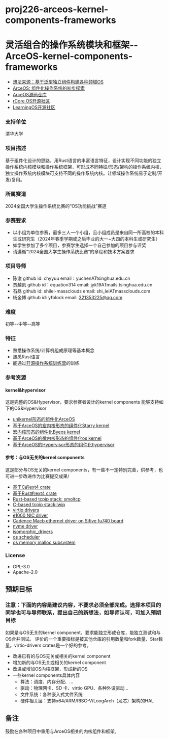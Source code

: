 # proj226-arceos-kernel-components-frameworks
# 灵活组合的操作系统模块和框架--ArceOS-kernel-components-frameworks
- [想法来源：基于泛型独立组件构建各种领域OS](https://github.com/chyyuu/thoughts/blob/main/tangram-oskits.md)
- [ArceOS: 组件化操作系统的初步探索](https://learningos.github.io/os-lectures/oslabs/biglabs.html#2)
- [ArceOS源码仓库](https://github.com/rcore-os/arceos)
- [rCore OS开源社区](https://github.com/rcore-os/)
- [LearningOS开源社区](https://github.com/learningos)

### 支持单位 
清华大学

### 项目描述
基于组件化设计的思路，用Rust语言的丰富语言特征，设计实现不同功能的独立操作系统内核模块和操作系统框架，可形成不同特征/形态/架构的操作系统内核，独立操作系统内核模块可支持不同的操作系统内核。让领域操作系统易于定制/开发/复用。

### 所属赛道
2024全国大学生操作系统比赛的“OS功能挑战”赛道

### 参赛要求

- 以小组为单位参赛，最多三人一个小组，且小组成员是来自同一所高校的本科生或研究生（2024年春季学期或之后毕业的大一~大四的本科生或研究生）
- 如学生参加了多个项目，参赛学生选择一个自己参加的项目参与评奖
- 请遵循“2024全国大学生操作系统比赛”的章程和技术方案要求

### 项目导师

- 陈渝 github id: chyyuu   email：yuchenATtsinghua.edu.cn
- 贾越凯 github id：equation314 email: jyk19ATmails.tsinghua.edu.cn
- 石磊 github id: shilei-massclouds email: shi_leiATmassclouds.com
- 杨金博 github id: yfblock email: 321353225@qq.com

### 难度

初等--中等--高等

### 特征

- 熟悉操作系统/计算机组成原理等基本概念
- 熟悉Rust语言
- 能通过[开源操作系统训练营](https://github.com/learningos)的训练



### 参考资源

#### kernel&hypervisor
这是完整的OS&Hypervisor，要求参赛者设计的kernel components 能够支持如下的OS&Hypervisor
- [unikernel形态的组件化ArceOS](https://github.com/rcore-os/arceos)
- [基于ArceOS的宏内核形态的组件化Starry kernel](https://github.com/Arceos-monolithic/Starry)
- [宏内核形态的组件化Byeos kernel]( https://www.github.com/yfblock/Byteos)
- [基于ArceOS的微内核形态的组件化os kernel](https://github.com/jhdjames37/arceos)
- [基于ArceOS的Hypervisor形态的组件化hypervisor](https://github.com/arceos-hypervisor/hypercraft)

#### 参考：与OS无关的kernel components
这是部分与OS无关的kernel components，有一些不一定特别完善，供参考，也可进一步改进作为比赛提交成果/

- [基于C的ext4 crate](https://github.com/rcore-os/lwext4_rust)
- [基于Rust的ext4 crate](https://github.com/yuoo655/ext4_rs)
- [Rust-based tcpip stack: smoltcp](https://github.com/rcore-os/smoltcp)
- [C-based tcpip stack:lwip](https://github.com/Centaurus99/arceos-lwip)
- [virtio drivers](https://github.com/rcore-os/virtio-drivers)
- [e1000 NIC driver](https://github.com/rcore-os/e1000-driver)
- [Cadence Macb ethernet driver on Sifive fu740 board](https://github.com/rcore-os/cadence-macb-driver)
- [nvme driver](https://github.com/rcore-os/nvme_driver)
- [isomorphic_drivers](https://github.com/rcore-os/isomorphic_drivers)
- [os scheduler](https://github.com/131131yhx/arceos)
- [os memory malloc subsystem](https://github.com/rcore-os/mem_malloc_subsystem)

### License

- GPL-3.0 
- Apache-2.0



## 预期目标

### 注意：下面的内容是建议内容，不要求必须全部完成。选择本项目的同学也可与导师联系，提出自己的新想法，如导师认可，可加入预期目标
如果是与OS无关的kernel component，要求能独立形成仓库，能独立测试和与OS合并测试。
评价的一个重要指标是被其他仓库的引用数量和fork数量、Star数量。virtio-drivers crates是一个好的参考。

- 改进已有的与OS无关或相关的kernel component
- 增加新的与OS无关或相关的kernel component
- 改进或增加OS内核框架，形成新的OS
- 一些kernel components具体内容
  - 算法：调度、内存分配、...
  - 驱动：物理网卡、SD 卡、virtio GPU、各种外设驱动...
  - 文件系统：各种嵌入式文件系统
  - 硬件相关层：支持x64/ARM/RISC-V/LoogArch（龙芯）架构的HAL

## 备注

鼓励在各种项目中重用与ArceOS相关的内核组件和框架。
